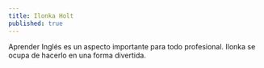 ```yaml
---
title: Ilonka Holt
published: true
---
```


Aprender Inglés es un aspecto importante para todo profesional. Ilonka se ocupa de hacerlo en una forma divertida.
